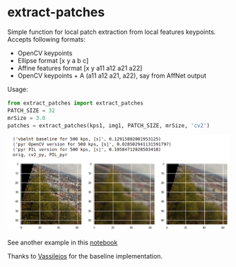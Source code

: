 # extract-patches

Simple function for local patch extraction from local features keypoints.
Accepts following formats:

- OpenCV keypoints
- Ellipse format [x y a b c]
- Affine features format [x y a11 a12 a21 a22]
- OpenCV keypoints + A (a11 a12 a21, a22), say from AffNet output


Usage:
    
```python
from extract_patches import extract_patches
PATCH_SIZE = 32
mrSize = 3.0
patches = extract_patches(kps1, img1, PATCH_SIZE, mrSize, 'cv2')
```

![extracted patches example](img/example.png)

See another example in this [notebook](patch-extraction-demo.ipynb)

Thanks to [Vassileios](https://github.com/vbalnt) for the baseline implementation.
